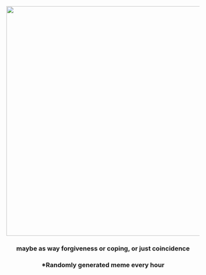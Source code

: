 <p align="center">
        <img src="https://i.redd.it/4zo6g2eb13e91.jpg" width="600" height="600">
        </p>
        <h3 align="center">maybe as way forgiveness or coping, or just coincidence</h3>
        <h3 align="center">*Randomly generated meme every hour</h3>
    